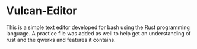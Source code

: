 # Vulcan-Editor

This is a simple text editor developed for bash using the Rust programming language. A practice file was added as well to help get an understanding of rust and the qwerks and features it contains. 
